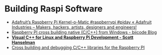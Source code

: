 # Building Raspi Software

* [Adafruit’s Raspberry Pi Kernel-o-Matic #raspberrypi #piday « Adafruit Industries – Makers, hackers, artists, designers and engineers!](http://blog.adafruit.com/2015/01/30/adafruits-raspberry-pi-kernel-o-matic/)
* [Raspberry PI cross building native (C/C++) from Windows - biicode Blog](http://blog.biicode.com/raspberry-pi-cross-building-opengl-glfw-windows/)
* **[Visual C++ for Linux and Raspberry Pi Development - Scott Hanselman](http://www.hanselman.com/blog/VisualCForLinuxAndRaspberryPiDevelopment.aspx)**
* [Cross building and debugging C/C++ libraries for the Raspberry PI](http://blog.conan.io/2017/03/30/Cross-building-and-debugging-C-C++-libraries-for-the-Raspberry-PI.html)

